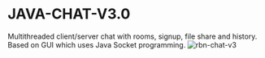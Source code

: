 # JAVA-CHAT-V3.0
Multithreaded client/server chat with rooms, signup, file share and history. Based on GUI which uses Java Socket programming. ![rbn-chat-v3](https://user-images.githubusercontent.com/56253007/119865719-41459200-bf1c-11eb-9034-c14b8041d869.jpg)

